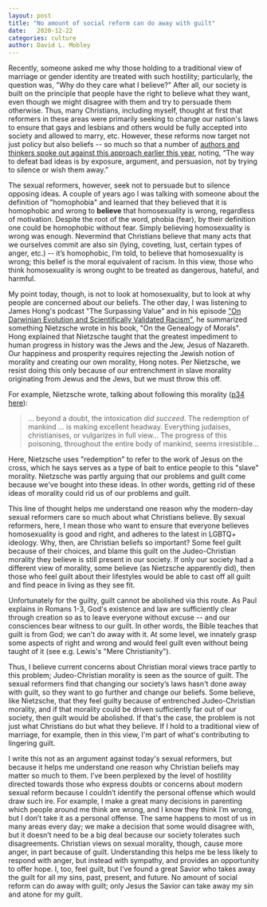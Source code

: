 ```yaml
---
layout: post
title: "No amount of social reform can do away with guilt"
date:   2020-12-22
categories: culture
author: David L. Mobley
---
```


Recently, someone asked me why those holding to a traditional view of marriage or gender identity are treated with such hostility; particularly, the question was, "Why do they care what I believe?" After all, our society is built on the principle that people have the right to believe what they want, even though we might disagree with them and try to persuade them otherwise. Thus, many Christians, including myself, thought at first that reformers in these areas were primarily seeking to change our nation's laws to ensure that gays and lesbians and others would be fully accepted into society and allowed to marry, etc. However, these reforms now target not just policy but also beliefs -- so much so that a number of [authors and thinkers spoke out against this approach earlier this year](https://harpers.org/a-letter-on-justice-and-open-debate/), noting, “The way to defeat bad ideas is by exposure, argument, and persuasion, not by trying to silence or wish them away.”

The sexual reformers, however, seek not to persuade but to silence opposing ideas. A couple of years ago I was talking with someone about the definition of "homophobia" and learned that they believed that it is homophobic and wrong to **believe** that homosexuality is wrong, regardless of motivation. Despite the root of the word, phobia (fear), by their definition one could be homophobic without fear. Simply believing homosexuality is wrong was enough. Nevermind that Christians believe that many acts that we ourselves commit are also sin (lying, coveting, lust, certain types of anger, etc.) -- it’s homophobic, I’m told, to believe that homosexuality is wrong; this belief is the moral equivalent of racism. In this view, those who think homosexuality is wrong ought to be treated as dangerous, hateful, and harmful.

My point today, though, is not to look at homosexuality, but to look at why people are concerned about our beliefs. The other day, I was listening to James Hong's podcast "The Surpassing Value" and in his episode ["On Darwinian Evolution and Scientifically Validated Racism"](https://anchor.fm/thesurpassingvalue/episodes/Episode-3---On-Darwinian-Evolution-And-Scientifically-Validated-Racism-ennks6), he summarized something Nietzsche wrote in his book, "On the Genealogy of Morals". Hong explained that Nietzsche taught that the greatest impediment to human progress in history was the Jews and the Jew, Jesus of Nazareth. Our happiness and prosperity requires rejecting the Jewish notion of morality and creating our own morality, Hong notes. Per Nietzsche, we resist doing this only because of our entrenchment in slave morality originating from Jewus and the Jews, but we must throw this off.

For example, Nietzsche wrote, talking about following this morality ([p34 here](https://www.google.com/books/edition/A_Genealogy_of_Morals/1Gj1ETxT62oC?hl=en&gbpv=1&dq=nietzsche+genealogy+of+morals&printsec=frontcover)):
> ... beyond a doubt, the intoxication *did succeed*. The redemption of mankind ... is making excellent headway. Everything judaises, christianises, or vulgarizes in full view... The progress of this poisoning, throughout the entire body of mankind, seems irresistible...

Here, Nietzsche uses "redemption" to refer to the work of Jesus on the cross, which he says serves as a type of bait to entice people to this "slave" morality. Nietzsche was partly arguing that our problems and guilt come because we've bought into these ideas. In other words, getting rid of these ideas of morality could rid us of our problems and guilt.

This line of thought helps me understand one reason why the modern-day sexual reformers care so much about what Christians believe. By sexual reformers, here, I mean those who want to ensure that everyone believes homosexuality is good and right, and adheres to the latest in LGBTQ+ ideology. Why, then, are Christian beliefs so important? Some feel guilt because of their choices, and blame this guilt on the Judeo-Christian morality they believe is still present in our society. If only our society had a different view of morality, some believe (as Nietzsche apparently did), then those who feel guilt about their lifestyles would be able to cast off all guilt and find peace in living as they see fit.

Unfortunately for the guilty, guilt cannot be abolished via this route. As Paul explains in Romans 1-3, God's existence and law are sufficiently clear through creation so as to leave everyone without excuse -- and our consciences bear witness to our guilt. In other words, the Bible teaches that guilt is from God; we can't do away with it. At some level, we innately grasp some aspects of right and wrong and would feel guilt even without being taught of it (see e.g. Lewis's "Mere Christianity").

Thus, I believe current concerns about Christian moral views trace partly to this problem; Judeo-Christian morality is seen as the source of guilt. The sexual reformers find that changing our society’s laws hasn't done away with guilt, so they want to go further and change our beliefs. Some believe, like Nietzsche, that they feel guilty because of entrenched Judeo-Christian morality, and if that morality could be driven sufficiently far out of our society, then guilt would be abolished. If that's the case, the problem is not just what Christians do but what they believe. If I hold to a traditional view of marriage, for example, then in this view, I'm part of what's contributing to lingering guilt.

I write this not as an argument against today's sexual reformers, but because it helps me understand one reason why Christian beliefs may matter so much to them. I’ve been perplexed by the level of hostility directed towards those who express doubts or concerns about modern sexual reform because I couldn’t identify the personal offense which would draw such ire. For example, I make a great many decisions in parenting which people around me think are wrong, and I know they think I’m wrong, but I don’t take it as a personal offense. The same happens to most of us in many areas every day; we make a decision that some would disagree with, but it doesn’t need to be a big deal because our society tolerates such disagreements. Christian views on sexual morality, though, cause more anger, in part because of guilt. Understanding this helps me be less likely to respond with anger, but instead with sympathy, and provides an opportunity to offer hope. I, too, feel guilt, but I’ve found a great Savior who takes away the guilt for all my sins, past, present, and future. No amount of social reform can do away with guilt; only Jesus the Savior can take away my sin and atone for my guilt.
